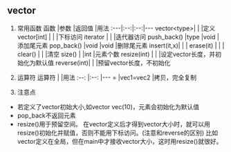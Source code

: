 ## vector

1. 常用函数
函数   |参数  |返回值 |用法
:---|:--:|:--:|---
vector\<type\>|   |     |定义
vector[int] |     |     |下标访问
iterator    |     |     |迭代器访问
push_back() |type |void |添加尾元素
pop_back()  |void |void |删除尾元素
insert(it,x)|     |     |
erase(it)   |     |     |
clear()     |     |     |清空
size()      |     |int  |元素个数
resize(int) |     |     |设定vector长度，并初始化为默认值
reverse(int)|     |     |预留vector长度，不初始化

2. 运算符
运算符  |   |用法
:--:    |:--:   |---
=       |vec1=vec2 |拷贝，完全复制

3. 注意点
  + 若定义了vector初始大小,如vector<int> vec(10)，元素会初始化为默认值
  + pop_back不返回元素
  + resize()用于预留空间。
    在vector定义后才得到vector大小时，就可以用resize()初始化并赋值，否则不能用下标访问。(注意和reverse的区别)
    比如vector定义在全局，但在main中才接收vector大小，这时用resize()就很好。
